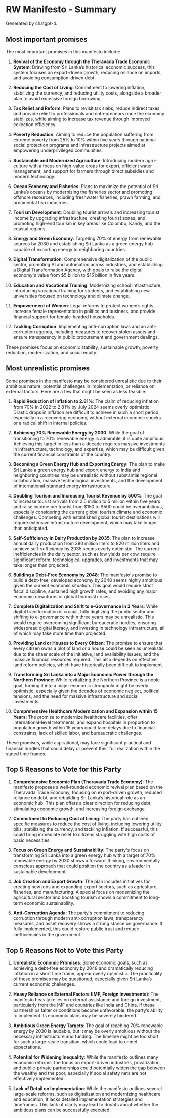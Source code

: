 # RW Manifesto - Summary

Generated by chatgpt-4.

## Most important promises

The most important promises in this manifesto include:

1. **Revival of the Economy through the Theravada Trade Economic System**: Drawing from Sri Lanka’s historical economic success, this system focuses on export-driven growth, reducing reliance on imports, and avoiding consumption-driven debt.

2. **Reducing the Cost of Living**: Commitment to lowering inflation, stabilizing the currency, and reducing utility costs, alongside a broader plan to avoid excessive foreign borrowing.

3. **Tax Relief and Reform**: Plans to revisit tax slabs, reduce indirect taxes, and provide relief to professionals and entrepreneurs once the economy stabilizes, while aiming to increase tax revenue through improved collection efficiency.

4. **Poverty Reduction**: Aiming to reduce the population suffering from extreme poverty from 25% to 10% within five years through national social protection programs and infrastructure projects aimed at empowering underprivileged communities.

5. **Sustainable and Modernized Agriculture**: Introducing modern agro-culture with a focus on high-value crops for export, efficient water management, and support for farmers through direct subsidies and modern technology.

6. **Ocean Economy and Fisheries**: Plans to maximize the potential of Sri Lanka’s oceans by modernizing the fisheries sector and promoting offshore resources, including freshwater fisheries, prawn farming, and ornamental fish industries.

7. **Tourism Development**: Doubling tourist arrivals and increasing tourist income by upgrading infrastructure, creating tourist zones, and promoting high-end tourism in key areas like Colombo, Kandy, and the coastal regions.

8. **Energy and Green Economy**: Targeting 70% of energy from renewable sources by 2030 and establishing Sri Lanka as a green energy hub capable of exporting energy to neighboring countries.

9. **Digital Transformation**: Comprehensive digitalization of the public sector, promoting AI and automation across industries, and establishing a Digital Transformation Agency, with goals to raise the digital economy's value from $5 billion to $15 billion in five years.

10. **Education and Vocational Training**: Modernizing school infrastructure, introducing vocational training for students, and establishing new universities focused on technology and climate change.

11. **Empowerment of Women**: Legal reforms to protect women’s rights, increase female representation in politics and business, and provide financial support for female-headed households.

12. **Tackling Corruption**: Implementing anti-corruption laws and an anti-corruption agenda, including measures to recover stolen assets and ensure transparency in public procurement and government dealings.

These promises focus on economic stability, sustainable growth, poverty reduction, modernization, and social equity.

## Most unrealistic promises

Some promises in the manifesto may be considered unrealistic due to their ambitious nature, potential challenges in implementation, or reliance on external factors. Here are a few that might be seen as less feasible:

1. **Rapid Reduction of Inflation to 2.81%**: The claim of reducing inflation from 70% in 2022 to 2.81% by July 2024 seems overly optimistic. Drastic drops in inflation are difficult to achieve in such a short period, especially in a recovering economy, without external economic shocks or a radical shift in internal policies.

2. **Achieving 70% Renewable Energy by 2030**: While the goal of transitioning to 70% renewable energy is admirable, it is quite ambitious. Achieving this target in less than a decade requires massive investments in infrastructure, technology, and expertise, which may be difficult given the current financial constraints of the country.

3. **Becoming a Green Energy Hub and Exporting Energy**: The plan to make Sri Lanka a green energy hub and export energy to India and neighboring countries may be unrealistic without substantial regional collaboration, massive technological investments, and the development of international-standard energy infrastructure.

4. **Doubling Tourism and Increasing Tourist Revenue by 500%**: The goal to increase tourist arrivals from 2.5 million to 5 million within five years and raise income per tourist from $150 to $500 could be overambitious, especially considering the current global tourism climate and economic challenges. Competing with established global tourist destinations will require extensive infrastructure development, which may take longer than anticipated.

5. **Self-Sufficiency in Dairy Production by 2035**: The plan to increase annual dairy production from 380 million liters to 820 million liters and achieve self-sufficiency by 2035 seems overly optimistic. The current inefficiencies in the dairy sector, such as low yields per cow, require significant reform, technological upgrades, and investments that may take longer than projected.

6. **Building a Debt-Free Economy by 2048**: The manifesto's promise to build a debt-free, developed economy by 2048 seems highly ambitious given the current economic situation. This goal would require strict fiscal discipline, sustained high growth rates, and avoiding any major economic downturns or global financial crises.

7. **Complete Digitalization and Shift to e-Governance in 3 Years**: While digital transformation is crucial, fully digitizing the public sector and shifting to e-governance within three years may be unrealistic. This would require overcoming significant bureaucratic hurdles, ensuring widespread digital literacy, and investing in technology infrastructure, all of which may take more time than projected.

8. **Providing Land or Houses to Every Citizen**: The promise to ensure that every citizen owns a plot of land or a house could be seen as unrealistic due to the sheer scale of the initiative, land availability issues, and the massive financial resources required. This also depends on effective land reform policies, which have historically been difficult to implement.

9. **Transforming Sri Lanka into a Major Economic Power through the Northern Province**: While revitalizing the Northern Province is a noble goal, turning it into a major economic stronghold might be overly optimistic, especially given the decades of economic neglect, political tensions, and the need for massive infrastructure and social investments.

10. **Comprehensive Healthcare Modernization and Expansion within 15 Years**: The promise to modernize healthcare facilities, offer international-level treatments, and expand hospitals in proportion to population growth within 15 years could face delays due to financial constraints, lack of skilled labor, and bureaucratic challenges.

These promises, while aspirational, may face significant practical and financial hurdles that could delay or prevent their full realization within the stated time frames.

## Top 5 Reasons to Vote for this Party

1. **Comprehensive Economic Plan (Theravada Trade Economy)**:
   The manifesto proposes a well-rounded economic revival plan based on the Theravada Trade Economy, focusing on export-driven growth, reduced reliance on debt, and rebuilding Sri Lanka’s historical role as an economic hub. This plan offers a clear direction for reducing debt, stimulating economic growth, and increasing foreign exchange.

2. **Commitment to Reducing Cost of Living**:
   The party has outlined specific measures to reduce the cost of living, including lowering utility bills, stabilizing the currency, and tackling inflation. If successful, this could bring immediate relief to citizens struggling with high costs of basic necessities.

3. **Focus on Green Energy and Sustainability**:
   The party's focus on transforming Sri Lanka into a green energy hub with a target of 70% renewable energy by 2030 shows a forward-thinking, environmentally conscious approach that could position the country as a leader in sustainable development.

4. **Job Creation and Export Growth**:
   The plan includes initiatives for creating new jobs and expanding export sectors, such as agriculture, fisheries, and manufacturing. A special focus on modernizing the agricultural sector and boosting tourism shows a commitment to long-term economic sustainability.

5. **Anti-Corruption Agenda**:
   The party's commitment to reducing corruption through modern anti-corruption laws, transparency measures, and asset recovery shows a strong stance on governance. If fully implemented, this could restore public trust and reduce inefficiencies in the government.

## Top 5 Reasons Not to Vote this Party

1. **Unrealistic Economic Promises**:
   Some economic goals, such as achieving a debt-free economy by 2048 and dramatically reducing inflation in a short time frame, appear overly optimistic. The practicality of these promises may be questioned, especially given Sri Lanka’s current economic challenges.

2. **Heavy Reliance on External Factors (IMF, Foreign Investments)**:
   The manifesto heavily relies on external assistance and foreign investment, particularly from the IMF and countries like India and China. If these partnerships falter or conditions become unfavorable, the party’s ability to implement its economic plans may be severely hindered.

3. **Ambitious Green Energy Targets**:
   The goal of reaching 70% renewable energy by 2030 is laudable, but it may be overly ambitious without the necessary infrastructure and funding. The timeline might be too short for such a large-scale transition, which could lead to unmet expectations.

4. **Potential for Widening Inequality**:
   While the manifesto outlines many economic reforms, the focus on export-driven industries, privatization, and public-private partnerships could potentially widen the gap between the wealthy and the poor, especially if social safety nets are not effectively implemented.

5. **Lack of Detail on Implementation**:
   While the manifesto outlines several large-scale reforms, such as digitalization and modernizing healthcare and education, it lacks detailed implementation strategies and timeframes. This lack of clarity may lead to doubts about whether the ambitious plans can be successfully executed.
